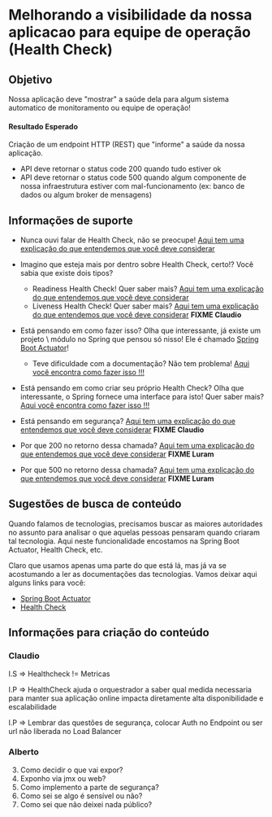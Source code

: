 # Melhorando a visibilidade da nossa aplicacao para equipe de operação (Health Check)

## Objetivo

Nossa aplicação deve "mostrar" a saúde dela para algum sistema automatico de monitoramento ou equipe de operação!

#### Resultado Esperado

Criação de um endpoint HTTP (REST) que "informe" a saúde da nossa aplicação.
* API deve retornar o status code 200 quando tudo estiver ok
* API deve retornar o status code 500 quando algum componente de nossa infraestrutura estiver com mal-funcionamento 
(ex: banco de dados ou algum broker de mensagens)

## Informações de suporte

* Nunca ouvi falar de Health Check, não se preocupe! [Aqui tem uma explicação do que entendemos que você deve considerar](../informacao_procedural/healthcheck.md)

* Imagino que esteja mais por dentro sobre Health Check, certo!? Você sabia que existe dois tipos?
    * Readiness Health Check! Quer saber mais?  [Aqui tem uma explicação do que entendemos que você deve considerar](../informacao_procedural/readiness_checks.md)
    * Liveness Health Check! Quer saber mais?  [Aqui tem uma explicação do que entendemos que você deve considerar](../informacao_procedural/readiness_checks.md) **FIXME Claudio**
    
* Está pensando em como fazer isso? Olha que interessante, já existe um projeto \ módulo no Spring que pensou só nisso! 
Ele é chamado [Spring Boot Actuator](https://github.com/spring-projects/spring-boot/tree/v2.3.2.RELEASE/spring-boot-project/spring-boot-actuator)!
    * Teve dificuldade com a documentação? Não tem problema! [Aqui você encontra como fazer isso !!!](../informacao_suporte/spring-actuator.md)

* Está pensando em como criar seu próprio Health Check? Olha que interessante, o Spring fornece uma interface para isto! 
Quer saber mais? [Aqui você encontra como fazer isso !!!](https://docs.spring.io/spring-boot/docs/current/reference/html/production-ready-features.html#writing-custom-healthindicators)

* Está pensando em segurança? [Aqui tem uma explicação do que entendemos que você deve considerar](../informacao_procedural/readiness_checks.md) **FIXME Claudio**

* Por que 200 no retorno dessa chamada? [Aqui tem uma explicação do que entendemos que você deve considerar]() **FIXME Luram**
  
* Por que 500 no retorno dessa chamada? [Aqui tem uma explicação do que entendemos que você deve considerar]() **FIXME Luram**
  
## Sugestões de busca de conteúdo

Quando falamos de tecnologias, precisamos buscar as maiores autoridades no assunto para analisar o que aquelas pessoas 
pensaram quando criaram tal tecnologia. Aqui neste funcionalidade encostamos na Spring Boot Actuator, Health Check, etc.

Claro que usamos apenas uma parte do que está lá, mas já va se acostumando a ler as documentações das tecnologias.
 Vamos deixar aqui alguns links para você:

- [Spring Boot Actuator](https://docs.spring.io/spring-boot/docs/current/reference/html/production-ready-features.html#production-ready-enabling)
- [Health Check](https://microservices.io/patterns/observability/health-check-api.html)

## Informações para criação do conteúdo

### Claudio

I.S => Healthcheck != Metricas

I.P => HealthCheck ajuda o orquestrador a saber qual medida necessaria para manter sua aplicação online impacta diretamente alta disponibilidade e escalabilidade

I.P => Lembrar das questões de segurança, colocar Auth no Endpoint ou ser url não liberada no Load Balancer

### Alberto

3. Como decidir o que vai expor?
4. Exponho via jmx ou web?
5. Como implemento a parte de segurança?
6. Como sei se algo é sensível ou não?
7. Como sei que não deixei nada público?